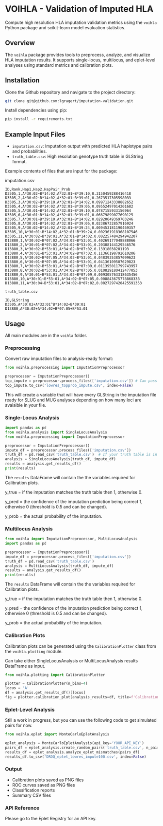 # VOIHLA - Validation of Imputed HLA

Compute high resolution HLA imputation validation metrics using the `voihla` Python package and scikit-learn model evaluation statistics.

## Overview

The `voihla` package provides tools to preprocess, analyze, and visualize HLA imputation results. It supports single-locus, multilocus, and eplet-level analyses using standard metrics and calibration plots.

## Installation

Clone the Github repository and navigate to the project directory:
``` bash
git clone git@github.com:lgragert/imputation-validation.git
```

Install dependencies using pip:
```bash
pip install -r requirements.txt
```

## Example Input Files

- `imputation.csv`: Imputation output with predicted HLA haplotype pairs and probabilities.
- `truth_table.csv`: High resolution genotype truth table in GLString format.

Example contents of files that are input for the package:

imputation.csv
```
ID,Rank,Hap1,Hap2,HapPair_Prob
D3505,1,A*30:02~B*14:02,A*32:01~B*39:10,0.3150459288416418
D3505,2,A*30:02~B*14:02,A*32:01~B*39:01,0.2673517305598033
D3505,3,A*30:02~B*39:10,A*32:01~B*14:02,0.09971243338882652
D3505,4,A*30:02~B*14:02,A*32:01~B*39:06,0.09552497014201682
D3505,5,A*30:01~B*14:02,A*32:01~B*39:10,0.0787155933156964
D3505,6,A*30:01~B*14:02,A*32:01~B*39:01,0.06679899077690125
D3505,7,A*30:01~B*39:10,A*32:01~B*14:02,0.02920649369703246
D3505,8,A*30:01~B*14:02,A*32:01~B*39:06,0.02386732857916924
D3505,9,A*30:02~B*14:02,A*32:01~B*39:24,0.009453181190469357
D3505,10,A*30:01~B*14:02,A*32:01~B*39:24,0.002361918368107546
D3505,11,A*30:02~B*39:01,A*32:01~B*14:02,0.002257484294942207
D13880,1,A*30:02~B*07:02,A*34:02~B*53:01,0.40269177048888066
D13880,2,A*30:01~B*07:02,A*34:02~B*53:01,0.20308144129546576
D13880,3,A*30:02~B*53:01,A*34:02~B*07:02,0.13918038201193
D13880,4,A*30:01~B*53:01,A*34:02~B*07:02,0.11366198792610206
D13880,5,A*30:02~B*07:05,A*34:02~B*53:01,0.04839353857099623
D13880,6,A*30:01~B*07:05,A*34:02~B*53:01,0.04136109507629823
D13880,7,A*30:02~B*53:01,A*34:02~B*07:09,0.011395011799743957
D13880,8,A*30:02~B*53:01,A*34:02~B*07:05,0.010829180412477053
D13880,9,A*30:01~B*53:01,A*34:02~B*07:09,0.009305763318635456
D13880,10,A*30:01~B*53:01,A*34:02~B*07:05,0.008843675778868338
D13880,11,A*30:04~B*53:01,A*34:02~B*07:02,0.0027297420425591353
```

`truth_table.csv`
```
ID,GLString
D3505,A*30:02+A*32:01^B*14:02+B*39:01
D13880,A*30:02+A*34:02+B*07:05+B*53:01
```

## Usage

All main modules are in the `voihla` folder.

### Preprocessing

Convert raw imputation files to analysis-ready format:

```python
from voihla.preprocessing import ImputationPreprocessor

preprocessor = ImputationPreprocessor()
top_impute = preprocessor.process_files(['imputation.csv']) # Can pass multiple files in a list
top_impute.to_csv('lowres_topprob_impute.csv', index=False)
```

This will create a variable that will have every GLString in the imputation file ready for SLUG and MUG analyses depending on how many loci are avaialble in your file.

### Single-Locus Analysis
```Python
import pandas as pd
from voihla.analysis import SingleLocusAnalysis
from voihla.preprocessing import ImputationPreprocessor

preprocessor = ImputationPreprocessor()
impute_df = preprocessor.process_files(['imputation.csv'])
truth_df = pd.read_csv('truth_table.csv')  # If your truth table is in a clean format then you just need to create a DataFrame
analysis = SingleLocusAnalysis(truth_df, impute_df)
results = analysis.get_results_df()
print(results)
```

The `results` DataFrame will contain the the variables required for Calibration plots.

y_true = if the imputation matches the truth table then 1, otherwise 0.

y_pred = the confidence of the imputation prediction being correct 1, otherwise 0 (threshold is 0.5 and can be changed).

y_prob = the actual probability of the imputation.

### Multilocus Analysis
```Python
from voihla import ImputationPreprocessor, MultiLocusAnalysis
import pandas as pd

preprocessor = ImputationPreprocessor()
impute_df = preprocessor.process_files(['imputation.csv'])
truth_df = pd.read_csv('truth_table.csv') 
analysis = MultiLocusAnalysis(truth_df, impute_df)
results = analysis.get_results_df()
print(results)
```
The `results` DataFrame will contain the the variables required for Calibration plots.

y_true = if the imputation matches the truth table then 1, otherwise 0.

y_pred = the confidence of the imputation prediction being correct 1, otherwise 0 (threshold is 0.5 and can be changed).

y_prob = the actual probability of the imputation.


### Calibration Plots

Calibration plots can be generated using the `CalibrationPlotter` class from the `voihla.plotting` module.

Can take either SingleLocusAnalysis or MultiLocusAnalysis results DataFrame as input.

``` Python
from voihla.plotting import CalibrationPlotter

plotter = CalibrationPlotter(n_bins=4)
locus = 'A'
df = analysis.get_results_df()[locus]
fig = plotter.calibration_plot(analysis_results=df, title=f'Calibration {locus}', save_path=f'Calibration_{locus}.png')
```

### Eplet-Level Analysis
Still a work in progress, but you can use the following code to get simulated pairs for now.
```python
from voihla.eplet import MonteCarloEpletAnalysis

eplet_analysis = MonteCarloEpletAnalysis(api_key='YOUR_API_KEY')
pairs_df = eplet_analysis.create_random_pairs('truth_table.csv', n_pairs=100)
results_df = eplet_analysis.analyze_eplet_mismatches(pairs_df)
results_df.to_csv('DRDQ_eplet_lowres_impute100.csv', index=False)
```

### Output
- Calibration plots saved as PNG files
- ROC curves saved as PNG files
- Classification reports
- Summary CSV files

### API Reference
Please go to the Eplet Registry for an API key.

